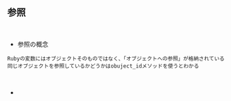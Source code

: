 ## 参照  
<br>

- 参照の概念  
```
Rubyの変数にはオブジェクトそのものではなく、「オブジェクトへの参照」が格納されている
同じオブジェクトを参照しているかどうかはobuject_idメソッドを使うとわかる
```
<br>

- 